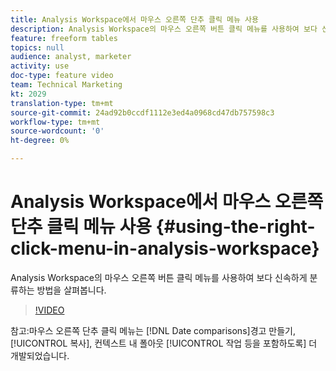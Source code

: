 ```yaml
---
title: Analysis Workspace에서 마우스 오른쪽 단추 클릭 메뉴 사용
description: Analysis Workspace의 마우스 오른쪽 버튼 클릭 메뉴를 사용하여 보다 신속하게 분류하는 방법을 살펴봅니다.
feature: freeform tables
topics: null
audience: analyst, marketer
activity: use
doc-type: feature video
team: Technical Marketing
kt: 2029
translation-type: tm+mt
source-git-commit: 24ad92b0ccdf1112e3ed4a0968cd47db757598c3
workflow-type: tm+mt
source-wordcount: '0'
ht-degree: 0%

---
```



# Analysis Workspace에서 마우스 오른쪽 단추 클릭 메뉴 사용 {#using-the-right-click-menu-in-analysis-workspace}

Analysis Workspace의 마우스 오른쪽 버튼 클릭 메뉴를 사용하여 보다 신속하게 분류하는 방법을 살펴봅니다.

>[!VIDEO](https://video.tv.adobe.com/v/23981/?quality=12)

참고:마우스 오른쪽 단추 클릭 메뉴는 [!DNL Date comparisons]경고 만들기, [!UICONTROL 복사], 컨텍스트 내 폴아웃 [!UICONTROL 작업 등을 포함하도록] 더 개발되었습니다.

